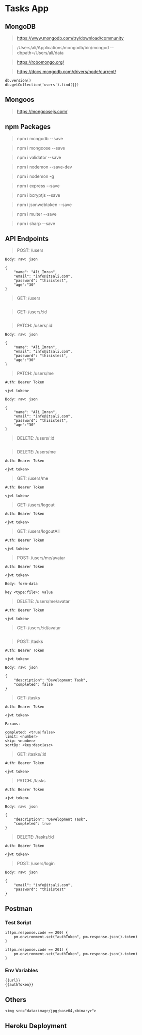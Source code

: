 # Tasks App


## MongoDB

> https://www.mongodb.com/try/download/community

> /Users/ali/Applications/mongodb/bin/mongod --dbpath=/Users/ali/data

> https://robomongo.org/

> https://docs.mongodb.com/drivers/node/current/

```
db.version()
db.getCollection('users').find({})
```


## Mongoos

> https://mongoosejs.com/


## npm Packages

> npm i mongodb --save

> npm i mongoose --save

> npm i validator --save

> npm i nodemon --save-dev

> npm i nodemon -g  

> npm i express --save

> npm i bcryptjs --save

> npm i jsonwebtoken --save

> npm i multer --save

> npm i sharp --save


## API Endpoints

> POST: /users

```
Body: raw: json

{
    "name": "Ali Imran",
    "email": "info@itsali.com",
    "password": "thisistest",
    "age":"30"
}
```


> GET: /users

```

```


> GET: /users/:id

```

```


> PATCH: /users/:id

```
Body: raw: json

{
    "name": "Ali Imran",
    "email": "info@itsali.com",
    "password": "thisistest",
    "age":"30"
}
```


> PATCH: /users/me

```
Auth: Bearer Token

<jwt token>

Body: raw: json

{
    "name": "Ali Imran",
    "email": "info@itsali.com",
    "password": "thisistest",
    "age":"30"
}
```


> DELETE: /users/:id

```

```


> DELETE: /users/me

```
Auth: Bearer Token

<jwt token>
```


> GET: /users/me

```
Auth: Bearer Token

<jwt token>
```


> GET: /users/logout

```
Auth: Bearer Token

<jwt token>
```


> GET: /users/logoutAll

```
Auth: Bearer Token

<jwt token>
```


> POST: /users/me/avatar

```
Auth: Bearer Token

<jwt token>

Body: form-data

key <type:file>: value
```


> DELETE: /users/me/avatar

```
Auth: Bearer Token

<jwt token>
```


> GET: /users/:id/avatar

```

```


> POST: /tasks

```
Auth: Bearer Token

<jwt token>

Body: raw: json

{
    "description": "Development Task",
    "completed": false
}
```


> GET: /tasks

```
Auth: Bearer Token

<jwt token>

Params: 

completed: <true|false>
limit: <number>
skip: <number>
sortBy: <key:desc|asc>
```


> GET: /tasks/:id

```
Auth: Bearer Token

<jwt token>
```


> PATCH: /tasks

```
Auth: Bearer Token

<jwt token>

Body: raw: json

{
    "description": "Development Task",
    "completed": true
}
```


> DELETE: /tasks/:id

```
Auth: Bearer Token

<jwt token>
```


> POST: /users/login

```
Body: raw: json

{    
    "email": "info@itsali.com",
    "password": "thisistest"
}
```


## Postman


### Test Script 

```
if(pm.response.code == 200) {
    pm.environment.set("authToken", pm.response.json().token)
}

if(pm.response.code == 201) {
    pm.environment.set("authToken", pm.response.json().token)
}
```


### Env Variables

```
{{url}}
{{authToken}}
```


## Others

```
<img src="data:image/jpg;base64,<binary>">
```


## Heroku Deployment

